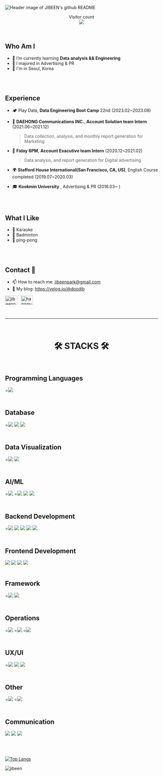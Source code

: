 <img
  align="center"
  src="https://velog.velcdn.com/images/doodjb/post/194166db-d389-4046-8d2c-93c35b9d3c1e/image.png"
  alt="Header image of JIBEEN's github README"
/>
<div align="center">
 
<p align="center"> 
  Visitor count<br>
  <img src="https://profile-counter.glitch.me/JIBEEN/count.svg" />
</p>

</div>
<br>

## Who Am I
- 🌱 I’m currently learning **Data analysis && Engineering**
- 🥇 I majored in Advertising & PR
- 🚅 I'm in Seoul, Korea

<br>
<br>

## Experience
- 🏕 Play Data, **Data Engineering Boot Camp** 22nd (2023.02~2023.08)
- 👔 **DAEHONG Communications INC.**, **Account Solution team Intern** (2021.06~2021.12)<br>

  >Data collection, analysis, and monthly report generation for Marketing
- 👔 **Fiday 6PM**, **Account Exacutive team Intern** (2020.12~2021.02)<br>

  >Data analysis, and report generation for Digital advertising 
- 🌍 **Stafford House International(San Francisco, CA, US)**, English Course completed (2019.07~2020.03)
- 🎓 **Kookmin University** , Advertising & PR (2016.03~ )

<br>
<br>

## What I Like
- 🎤 Karaoke
- 🏸 Badminton
- 🏓 ping-pong

<br>
<br>

## Contact 👋

- 📫 How to reach me: jibeenpark@gmail.com
- 📒 My blog: https://velog.io/@doodjb
<p align="left">
<a href="https://linkedin.com/in/jibeenpark" target="blank"><img align="center" src="https://raw.githubusercontent.com/rahuldkjain/github-profile-readme-generator/master/src/images/icons/Social/linked-in-alt.svg" alt="jibeenpark" height="30" width="40" /></a>
&nbsp; <a href="https://instagram.com/happpy._.bin" target="blank"><img align="center" src="https://raw.githubusercontent.com/rahuldkjain/github-profile-readme-generator/master/src/images/icons/Social/instagram.svg" alt="happpy._.bin" height="30" width="40" /></a>
</p>
<br>

***
<br>

<div align=center><h1>🛠 STACKS 🛠</h1></div>
<br>

## Programming Languages
<div align=left> 
  ⭐<img src="https://img.shields.io/badge/python-3776AB?style=for-the-badge&logo=python&logoColor=white"> 
</div>
<br>

## Database
<div align=left> 
  ⭐<img src="https://img.shields.io/badge/mysql-4479A1?style=for-the-badge&logo=mysql&logoColor=white">
  <img src="https://img.shields.io/badge/postgresql-4169E1?style=for-the-badge&logo=postgresql&logoColor=white">  
  <img src="https://img.shields.io/badge/mongodb-47A248?style=for-the-badge&logo=mongodb&logoColor=white">    
</div>
<br>

## Data Visualization
<div align=left> 
  ⭐<img src="https://img.shields.io/badge/tableau-18417d?style=for-the-badge&logo=tableau&logoColor=white"> 
  <img src="https://img.shields.io/badge/kibana-ef4d98?style=for-the-badge&logo=kibana&logoColor=white">
</div>
<br>

## AI/ML
<div align=left> 
  ⭐<img src="https://img.shields.io/badge/pandas-150458?style=for-the-badge&logo=pandas&logoColor=white"> 
  ⭐<img src="https://img.shields.io/badge/numpy-013243?style=for-the-badge&logo=numpy&logoColor=white">
  <img src="https://img.shields.io/badge/scikitlearn-F7931E?style=for-the-badge&logo=scikitlearn&logoColor=white">
  <img src="https://img.shields.io/badge/Tensorflow-FF6F00?style=for-the-badge&logo=Tensorflow&logoColor=white"> 
</div>
<br>

## Backend Development
<div align=left> 
  ⭐<img src="https://img.shields.io/badge/apache airflow-e43920?style=for-the-badge&logo=apacheairflow&logoColor=white"> 
  <img src="https://img.shields.io/badge/rabbitmq-FF6600?style=for-the-badge&logo=rabbitmq&logoColor=white"> 
  <img src="https://img.shields.io/badge/apache hadoop-66CCFF?style=for-the-badge&logo=apachehadoop&logoColor=black">
  <img src="https://img.shields.io/badge/nginx-009639?style=for-the-badge&logo=nginx&logoColor=white">
  <img src="https://img.shields.io/badge/gunicorn-499848?style=for-the-badge&logo=gunicorn&logoColor=white">
</div>
<br>

## Frontend Development
<div align=left> 
  <img src="https://img.shields.io/badge/html5-E34F26?style=for-the-badge&logo=html5&logoColor=white"> 
  <img src="https://img.shields.io/badge/css-1572B6?style=for-the-badge&logo=css3&logoColor=white"> 
  <img src="https://img.shields.io/badge/javascript-F7DF1E?style=for-the-badge&logo=javascript&logoColor=black"> 
  <img src="https://img.shields.io/badge/bootstrap-7952B3?style=for-the-badge&logo=bootstrap&logoColor=white">
</div>
<br>


## Framework
<div align=left> 
  ⭐<img src="https://img.shields.io/badge/django-092E20?style=for-the-badge&logo=django&logoColor=white">
  <img src="https://img.shields.io/badge/fastapi-009688?style=for-the-badge&logo=fastapi&logoColor=white">
</div>
<br>

## Operations
<div align=left> 
  ⭐<img src="https://img.shields.io/badge/Docker-017CEE?style=for-the-badge&&logo=Docker&logoColor=white"/>
  ⭐<img src="https://img.shields.io/badge/amazon aws-232F3E?style=for-the-badge&logo=amazonaws&logoColor=white">
  ⭐<img src="https://img.shields.io/badge/Google Cloud Platform-4285F4?style=for-the-badge&logo=googlecloud&logoColor=white">
</div>
<br>

## UX/UI
<div align=left> 
  ⭐<img src="https://img.shields.io/badge/figma-F24E1E?style=for-the-badge&logo=figma&logoColor=white">
  <img src="https://img.shields.io/badge/adobe photoshop-302e46?style=for-the-badge&logo=adobephotoshop&logoColor=white">
  <img src="https://img.shields.io/badge/adobe illustrator-FF9A00?style=for-the-badge&logo=adobeillustrator&logoColor=white">
</div>
<br>

## Other
<div align=left> 
  ⭐<img src="https://img.shields.io/badge/linux-FCC624?style=for-the-badge&logo=linux&logoColor=white">
  ⭐<img src="https://img.shields.io/badge/git-F05032?style=for-the-badge&logo=git&logoColor=white">
</div>
<br>

## Communication
<div align=left> 
  <img src="https://img.shields.io/badge/slack-4A154B?style=for-the-badge&logo=slack&logoColor=white">
  <img src="https://img.shields.io/badge/notion-000000?style=for-the-badge&logo=notion&logoColor=white">
  <img src="https://img.shields.io/badge/github-181717?style=for-the-badge&logo=github&logoColor=white">
</div>
<br><br><br>

[![Top Langs](https://github-readme-stats.vercel.app/api/top-langs/?username=tbtgmltn97&langs_count=8)](https://github.com/JIBEEN/github-readme-stats)

<p><img align="center" src="https://github-readme-streak-stats.herokuapp.com/?user=jibeen&" alt="jibeen" /></p>

